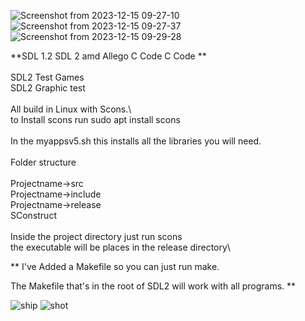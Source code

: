 ![Screenshot from 2023-12-15 09-27-10](https://github.com/rcman/SDL2_random/assets/13282955/f44f0806-6d65-4e5c-b055-1ef84bc05600)
![Screenshot from 2023-12-15 09-27-37](https://github.com/rcman/SDL2_random/assets/13282955/cc34b979-fc78-4173-94d8-c721cecdc5d6)
![Screenshot from 2023-12-15 09-29-28](https://github.com/rcman/SDL2_random/assets/13282955/53b8010a-1cb5-4e80-ab62-fcfd7a23d030)


**SDL 1.2 SDL 2 amd Allego C Code C Code **\
\
SDL2 Test Games\
SDL2 Graphic test\
\
All build in Linux with Scons.\ 
\
to Install scons run sudo apt install scons\
\
In the myappsv5.sh this installs all the libraries you will need.\
\
Folder structure\
\
  Projectname->src\
  Projectname->include\
  Projectname->release\
  SConstruct\
\
  Inside the project directory just run scons\
  the executable will be places in the release directory\

 ** I've Added a Makefile so you can just run make.

  The Makefile that's in the root of SDL2 will work with all programs. **
<br>



  
![ship](https://github.com/user-attachments/assets/e663316a-4e35-4e67-b066-4d5005d69e4f)
![shot](https://github.com/user-attachments/assets/fdc2b6c8-5701-49dc-8fef-d92e87252c71)
